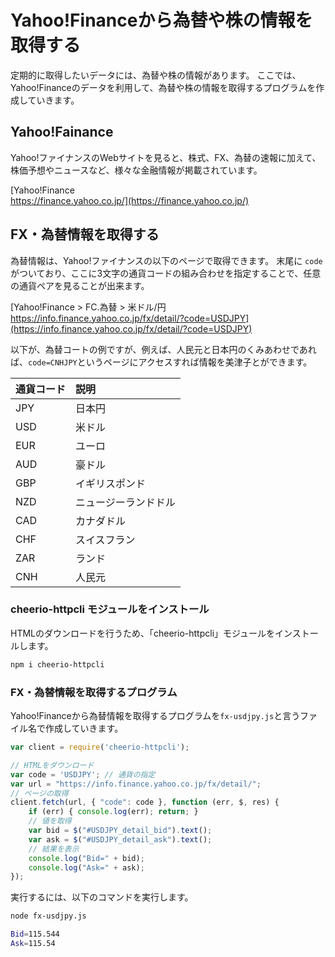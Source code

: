 # Yahoo!Financeから為替や株の情報を取得する
定期的に取得したいデータには、為替や株の情報があります。
ここでは、Yahoo!Financeのデータを利用して、為替や株の情報を取得するプログラムを作成していきます。

## Yahoo!Fainance
Yahoo!ファイナンスのWebサイトを見ると、株式、FX、為替の速報に加えて、株価予想やニュースなど、様々な金融情報が掲載されています。

[Yahoo!Finance<br>https://finance.yahoo.co.jp/](https://finance.yahoo.co.jp/)

## FX・為替情報を取得する
為替情報は、Yahoo!ファイナンスの以下のページで取得できます。
末尾に `code` がついており、ここに3文字の通貨コードの組み合わせを指定することで、任意の通貨ペアを見ることが出来ます。

[Yahoo!Finance > FC.為替 > 米ドル/円<br>https://info.finance.yahoo.co.jp/fx/detail/?code=USDJPY](https://info.finance.yahoo.co.jp/fx/detail/?code=USDJPY)

以下が、為替コートの例ですが、例えば、人民元と日本円のくみあわせであれば、`code=CNHJPY`というページにアクセスすれば情報を美津子とができます。

| 通貨コード | 説明                 |
| :--------- | :------------------- |
| JPY        | 日本円               |
| USD        | 米ドル               |
| EUR        | ユーロ               |
| AUD        | 豪ドル               |
| GBP        | イギリスポンド       |
| NZD        | ニュージーランドドル |
| CAD        | カナダドル           |
| CHF        | スイスフラン         |
| ZAR        | ランド               |
| CNH        | 人民元               |

### cheerio-httpcli モジュールをインストール
HTMLのダウンロードを行うため、「cheerio-httpcli」モジュールをインストールします。

```bash
npm i cheerio-httpcli
```

### FX・為替情報を取得するプログラム
Yahoo!Financeから為替情報を取得するプログラムを`fx-usdjpy.js`と言うファイル名で作成していきます。

```javascript
var client = require('cheerio-httpcli');

// HTMLをダウンロード
var code = 'USDJPY'; // 通貨の指定
var url = "https://info.finance.yahoo.co.jp/fx/detail/";
// ページの取得
client.fetch(url, { "code": code }, function (err, $, res) {
	if (err) { console.log(err); return; }
	// 値を取得
	var bid = $("#USDJPY_detail_bid").text();
	var ask = $("#USDJPY_detail_ask").text();
	// 結果を表示
	console.log("Bid=" + bid);
	console.log("Ask=" + ask);
});
```
実行するには、以下のコマンドを実行します。
```bash
node fx-usdjpy.js
```
```bash
Bid=115.544
Ask=115.54
```

